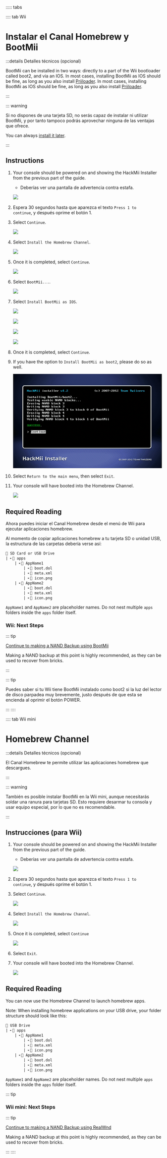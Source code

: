::::: tabs

:::: tab Wii

# Instalar el Canal Homebrew y BootMii

:::details Detalles técnicos (opcional)

BootMii can be installed in two ways: directly to a part of the Wii bootloader called boot2, and via an IOS. In most cases, installing BootMii as IOS should be fine, as long as you also install <a href="priiloader">Priiloader</a>. In most cases, installing BootMii as IOS should be fine, as long as you also install [Priiloader](priiloader).

:::

::: warning

Si no dispones de una tarjeta SD, no serás capaz de instalar ni utilizar BootMii, y por tanto tampoco podrás aprovechar ninguna de las ventajas que ofrece.

You can always [install it later](hackmii).

:::

## Instructions

1. Your console should be powered on and showing the HackMii Installer from the previous part of the guide.

    - Deberías ver una pantalla de advertencia contra estafa.

    ![](/images/hackmii/scam.png)

2. Espera 30 segundos hasta que aparezca el texto <code>Press 1 to continue</code>, y después oprime el botón 1.

3. Select `Continue`.

    ![](/images/hackmii/test_results.png)

4. Select `Install the Homebrew Channel`.

    ![](/images/hackmii/hbc_install.png)

5. Once it is completed, select `Continue`.

    ![](/images/hackmii/hbc_install_ok.png)

6. Select `BootMii...`.

    ![](/images/hackmii/bootmii_install.png)

7. Select `Install BootMii as IOS`.

    ![](/images/hackmii/bootmii_install1.png)

    ![](/images/hackmii/bootmii_install2.png)

    ![](/images/hackmii/bootmii_install3.png)

    ![](/images/hackmii/bootmii_install_ok.png)

8. Once it is completed, select `Continue`.

9. If you have the option to `Install BootMii as boot2`, please do so as well.

    ![](/images/hackmii/bootmii_install4.png)

10. Select `Return to the main menu`, then select `Exit`.

11. Your console will have booted into the Homebrew Channel.

    ![](/images/hbc/blank.png)

## Required Reading

Ahora puedes iniciar el Canal Homebrew desde el menú de Wii para ejecutar aplicaciones homebrew.

Al momento de copiar aplicaciones homebrew a tu tarjeta SD o unidad USB, la estructura de las carpetas debería verse así:

```
💾 SD Card or USB Drive
| ╸📁 apps
	| ╸📁 AppName1
		| ╸📄 boot.dol
		| ╸📄 meta.xml
		| ╸📄 icon.png
	| ╸📁 AppName2
		| ╸📄 boot.dol
		| ╸📄 meta.xml
		| ╸📄 icon.png
```

`AppName1` and `AppName2` are placeholder names. Do not nest multiple `apps` folders inside the `apps` folder itself.

### Wii: Next Steps

::: tip

[Continue to making a NAND Backup using BootMii](bootmii)

Making a NAND backup at this point is highly recommended, as they can be used to recover from bricks.

:::

::: tip

Puedes saber si tu Wii tiene BootMii instalado como boot2 si la luz del lector de disco parpadea muy brevemente, justo después de que esta se encienda al oprimir el botón POWER.

:::
::::

:::: tab Wii mini

# Homebrew Channel

:::details Detalles técnicos (opcional)

El Canal Homebrew te permite utilizar las aplicaciones homebrew que descargues.

:::

::: warning

También es posible instalar BootMii en la Wii mini, aunque necesitarás soldar una ranura para tarjetas SD. Esto requiere desarmar tu consola y usar equipo especial, por lo que no es recomendable.

:::

## Instrucciones (para Wii)

1. Your console should be powered on and showing the HackMii Installer from the previous part of the guide.

    - Deberías ver una pantalla de advertencia contra estafa.

    ![](/images/hackmii/scam.png)

2. Espera 30 segundos hasta que aparezca el texto <code>Press 1 to continue</code>, y después oprime el botón 1.

3. Select `Continue`.

    ![](/images/hackmii/test_results.png)

4. Select `Install the Homebrew Channel`.

    ![](/images/hackmii/hbc_install.png)

5. Once it is completed, select `Continue`

    ![](/images/hackmii/hbc_install_ok.png)

6. Select `Exit`.

7. Your console will have booted into the Homebrew Channel.

    ![](/images/hbc/blank.png)

## Required Reading

You can now use the Homebrew Channel to launch homebrew apps.

Note: When installing homebrew applications on your USB drive, your folder structure should look like this:

```
💾 USB Drive
| ╸📁 apps
	| ╸📁 AppName1
		| ╸📄 boot.dol
		| ╸📄 meta.xml
		| ╸📄 icon.png
	| ╸📁 AppName2
		| ╸📄 boot.dol
		| ╸📄 meta.xml
		| ╸📄 icon.png
```

`AppName1` and `AppName2` are placeholder names. Do not nest multiple `apps` folders inside the `apps` folder itself.

::: tip

### Wii mini: Next Steps

::: tip

[Continue to making a NAND Backup using RealWnd](wnd-mini)

Making a NAND backup at this point is highly recommended, as they can be used to recover from bricks.

:::
::::
